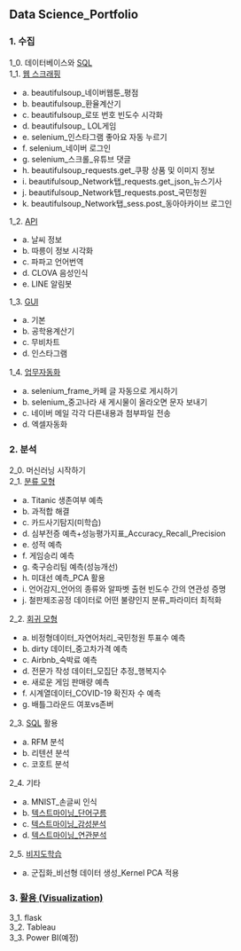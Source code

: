 ## Data Science_Portfolio
### 1. 수집
1_0. 데이터베이스와 [SQL](https://github.com/mjkimcs/portfolio/tree/main/SQL)  
1_1. [웹 스크래핑](https://github.com/mjkimcs/portfolio/tree/main/%EC%9B%B9%EC%8A%A4%ED%81%AC%EB%9E%98%ED%95%91)  
* a. beautifulsoup_네이버웹툰_평점  
* b. beautifulsoup_환율계산기  
* c. beautifulsoup_로또 번호 빈도수 시각화  
* d. beautifulsoup_ LOL게임  
* e. selenium_인스타그램 좋아요 자동 누르기  
* f. selenium_네이버 로그인  
* g. selenium_스크롤_유튜브 댓글  
* h. beautifulsoup_requests.get_쿠팡 상품 및 이미지 정보    
* i. beautifulsoup_Network탭_requests.get_json_뉴스기사  
* j. beautifulsoup_Network탭_requests.post_국민청원  
* k. beautifulsoup_Network탭_sess.post_동아아카이브 로그인   

1_2. [API](https://github.com/mjkimcs/portfolio/tree/main/API)  
* a. 날씨 정보  
* b. 따릉이 정보 시각화  
* c. 파파고 언어번역  
* d. CLOVA 음성인식  
* e. LINE 알림봇  

1_3. [GUI](https://github.com/mjkimcs/portfolio/tree/main/GUI)  
* a. 기본  
* b. 공학용계산기  
* c. 무비차트  
* d. 인스타그램  

1_4. [업무자동화](https://github.com/mjkimcs/portfolio/tree/main/%EC%97%85%EB%AC%B4%EC%9E%90%EB%8F%99%ED%99%94)  
* a. selenium_frame_카페 글 자동으로 게시하기  
* b. selenium_중고나라 새 게시물이 올라오면 문자 보내기  
* c. 네이버 메일 각각 다른내용과 첨부파일 전송  
* d. 엑셀자동화  

### 2. 분석
2_0. 머신러닝 시작하기  
2_1. [분류 모형](https://github.com/mjkimcs/portfolio/tree/main/%EB%A8%B8%EC%8B%A0%EB%9F%AC%EB%8B%9D_%EB%B6%84%EB%A5%98)  
* a. Titanic 생존여부 예측  
* b. 과적합 해결  
* c. 카드사기탐지(미학습)  
* d. 심부전증 예측+성능평가지표_Accuracy_Recall_Precision  
* e. 성적 예측  
* f. 게임승리 예측  
* g. 축구승리팀 예측(성능개선)  
* h. 미대선 예측_PCA 활용  
* i. 언어감지_언어의 종류와 알파벳 출현 빈도수 간의 연관성 증명  
* j. 철판제조공정 데이터로 어떤 불량인지 분류_파라미터 최적화  

2_2. [회귀 모형](https://github.com/mjkimcs/portfolio/tree/main/%EB%A8%B8%EC%8B%A0%EB%9F%AC%EB%8B%9D_%ED%9A%8C%EA%B7%80)  
* a. 비정형데이터_자연어처리_국민청원 투표수 예측  
* b. dirty 데이터_중고차가격 예측  
* c. Airbnb_숙박료 예측  
* d. 전문가 작성 데이터_모집단 추정_행복지수  
* e. 새로운 게임 판매량 예측  
* f. 시계열데이터_COVID-19 확진자 수 예측  
* g. 배틀그라운드 여포vs존버  

2_3. [SQL](https://github.com/mjkimcs/portfolio/tree/main/SQL) 활용   
* a. RFM 분석  
* b. 리텐션 분석  
* c. 코호트 분석  

2_4. 기타  
* a. MNIST_손글씨 인식  
* b. [텍스트마이닝_단어구름](https://github.com/mjkimcs/portfolio/blob/main/%ED%85%8D%EC%8A%A4%ED%8A%B8%EB%A7%88%EC%9D%B4%EB%8B%9D/24b_%ED%85%8D%EC%8A%A4%ED%8A%B8%EB%A7%88%EC%9D%B4%EB%8B%9D_%EB%8B%A8%EC%96%B4%EA%B5%AC%EB%A6%84.ipynb)  
* c. [텍스트마이닝_감성분석](https://github.com/mjkimcs/portfolio/blob/main/%ED%85%8D%EC%8A%A4%ED%8A%B8%EB%A7%88%EC%9D%B4%EB%8B%9D/24c_%ED%85%8D%EC%8A%A4%ED%8A%B8%EB%A7%88%EC%9D%B4%EB%8B%9D_%EA%B0%90%EC%84%B1%EB%B6%84%EC%84%9D.ipynb)  
* d. [텍스트마이닝_연관분석](https://github.com/mjkimcs/portfolio/blob/main/%ED%85%8D%EC%8A%A4%ED%8A%B8%EB%A7%88%EC%9D%B4%EB%8B%9D/24d_%ED%85%8D%EC%8A%A4%ED%8A%B8%EB%A7%88%EC%9D%B4%EB%8B%9D_%EC%97%B0%EA%B4%80%EB%B6%84%EC%84%9D.ipynb)  

2_5. [비지도학습](https://github.com/mjkimcs/portfolio/tree/main/%EB%A8%B8%EC%8B%A0%EB%9F%AC%EB%8B%9D_%EB%B9%84%EC%A7%80%EB%8F%84)
* a. 군집화_비선형 데이터 생성_Kernel PCA 적용  

### 3. [활용 (Visualization)](https://github.com/mjkimcs/portfolio/tree/main/Visualization)
3_1. flask  
3_2. Tableau  
3_3. Power BI(예정)  
